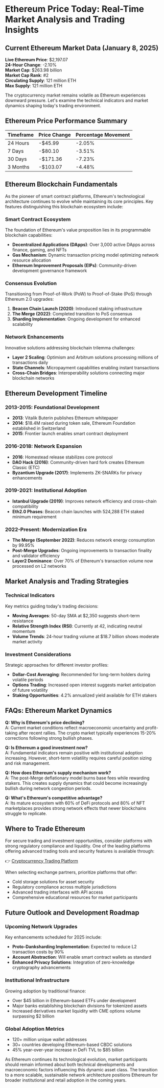 # Ethereum Price Today: Real-Time Market Analysis and Trading Insights

## Current Ethereum Market Data (January 8, 2025)

**Live Ethereum Price**: $2,197.07  
**24-Hour Change**: -2.10%  
**Market Cap**: $263.98 billion  
**Market Cap Rank**: #2  
**Circulating Supply**: 121 million ETH  
**Max Supply**: 121 million ETH  

The cryptocurrency market remains volatile as Ethereum experiences downward pressure. Let's examine the technical indicators and market dynamics shaping today's trading environment.

## Ethereum Price Performance Summary

| Timeframe | Price Change | Percentage Movement |
|----------|--------------|---------------------|
| 24 Hours | -$45.99      | -2.05%              |
| 7 Days   | -$80.10      | -3.51%              |
| 30 Days  | -$171.36     | -7.23%              |
| 3 Months | -$103.07     | -4.48%              |

## Ethereum Blockchain Fundamentals

As the pioneer of smart contract platforms, Ethereum's technological architecture continues to evolve while maintaining its core principles. Key features distinguishing this blockchain ecosystem include:

### Smart Contract Ecosystem
The foundation of Ethereum's value proposition lies in its programmable blockchain capabilities:
- **Decentralized Applications (DApps)**: Over 3,000 active DApps across finance, gaming, and NFTs
- **Gas Mechanism**: Dynamic transaction pricing model optimizing network resource allocation
- **Ethereum Improvement Proposals (EIPs)**: Community-driven development governance framework

### Consensus Evolution
Transitioning from Proof-of-Work (PoW) to Proof-of-Stake (PoS) through Ethereum 2.0 upgrades:
1. **Beacon Chain Launch (2020)**: Introduced staking infrastructure
2. **The Merge (2022)**: Completed transition to PoS consensus
3. **Sharding Implementation**: Ongoing development for enhanced scalability

### Network Enhancements
Innovative solutions addressing blockchain trilemma challenges:
- **Layer 2 Scaling**: Optimism and Arbitrum solutions processing millions of transactions daily
- **State Channels**: Micropayment capabilities enabling instant transactions
- **Cross-Chain Bridges**: Interoperability solutions connecting major blockchain networks

## Ethereum Development Timeline

### 2013-2015: Foundational Development
- **2013**: Vitalik Buterin publishes Ethereum whitepaper
- **2014**: $18.4M raised during token sale, Ethereum Foundation established in Switzerland
- **2015**: Frontier launch enables smart contract deployment

### 2016-2018: Network Expansion
- **2016**: Homestead release stabilizes core protocol
- **DAO Hack (2016)**: Community-driven hard fork creates Ethereum Classic (ETC)
- **Byzantium Upgrade (2017)**: Implements ZK-SNARKs for privacy enhancements

### 2019-2021: Institutional Adoption
- **Istanbul Upgrade (2019)**: Improves network efficiency and cross-chain compatibility
- **Eth2.0 Phases**: Beacon chain launches with 524,288 ETH staked minimum requirement

### 2022-Present: Modernization Era
- **The Merge (September 2022)**: Reduces network energy consumption by 99.95%
- **Post-Merge Upgrades**: Ongoing improvements to transaction finality and validator efficiency
- **Layer2 Dominance**: Over 70% of Ethereum's transaction volume now processed on L2 networks

## Market Analysis and Trading Strategies

### Technical Indicators
Key metrics guiding today's trading decisions:
- **Moving Averages**: 50-day SMA at $2,350 suggests short-term resistance
- **Relative Strength Index (RSI)**: Currently at 42, indicating neutral momentum
- **Volume Trends**: 24-hour trading volume at $18.7 billion shows moderate market activity

### Investment Considerations
Strategic approaches for different investor profiles:
- **Dollar-Cost Averaging**: Recommended for long-term holders during volatile periods
- **Options Trading**: Increased open interest suggests market anticipation of future volatility
- **Staking Opportunities**: 4.2% annualized yield available for ETH stakers

## FAQs: Ethereum Market Dynamics

**Q: Why is Ethereum's price declining?**  
A: Current market conditions reflect macroeconomic uncertainty and profit-taking after recent rallies. The crypto market typically experiences 15-20% corrections following strong bullish phases.

**Q: Is Ethereum a good investment now?**  
A: Fundamental indicators remain positive with institutional adoption increasing. However, short-term volatility requires careful position sizing and risk management.

**Q: How does Ethereum's supply mechanism work?**  
A: The post-Merge deflationary model burns base fees while rewarding stakers. This creates supply dynamics that could become increasingly bullish during network congestion periods.

**Q: What's Ethereum's competitive advantage?**  
A: Its mature ecosystem with 60% of DeFi protocols and 80% of NFT marketplaces provides strong network effects that newer blockchains struggle to replicate.

## Where to Trade Ethereum

For secure trading and investment opportunities, consider platforms with strong regulatory compliance and liquidity. One of the leading platforms offering advanced trading tools and security features is available through:

👉 [Cryptocurrency Trading Platform](https://bit.ly/okx-bonus)

When selecting exchange partners, prioritize platforms that offer:
- Cold storage solutions for asset security
- Regulatory compliance across multiple jurisdictions
- Advanced trading interfaces with API access
- Comprehensive educational resources for market participants

## Future Outlook and Development Roadmap

### Upcoming Network Upgrades
Key enhancements scheduled for 2025 include:
- **Proto-Danksharding Implementation**: Expected to reduce L2 transaction costs by 90%
- **Account Abstraction**: Will enable smart contract wallets as standard
- **Enhanced Privacy Solutions**: Integration of zero-knowledge cryptography advancements

### Institutional Infrastructure
Growing adoption by traditional finance:
- Over $45 billion in Ethereum-based ETFs under development
- Major banks establishing blockchain divisions for tokenized assets
- Increased derivatives market liquidity with CME options volume surpassing $2 billion

### Global Adoption Metrics
- 120+ million unique wallet addresses
- 30+ countries developing Ethereum-based CBDC solutions
- 45% year-over-year increase in DeFi TVL to $85 billion

As Ethereum continues its technological evolution, market participants should remain informed about both technical developments and macroeconomic factors influencing this dynamic asset class. The transition to a more scalable, sustainable network architecture positions Ethereum for broader institutional and retail adoption in the coming years.